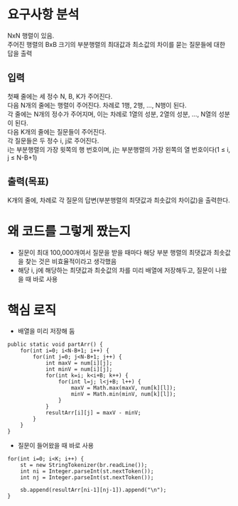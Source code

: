 # 요구사항 분석
NxN 행렬이 있음.\
주어진 행렬의 BxB 크기의 부분행렬의 최대값과 최소값의 차이를 묻는 질문들에 대한 답을 출력

## 입력
첫째 줄에는 세 정수 N, B, K가 주어진다. \
다음 N개의 줄에는 행렬이 주어진다. 차례로 1행, 2행, …, N행이 된다. \
각 줄에는 N개의 정수가 주어지며, 이는 차례로 1열의 성분, 2열의 성분, …, N열의 성분이 된다.\
다음 K개의 줄에는 질문들이 주어진다.\
각 질문들은 두 정수 i, j로 주어진다.\
i는 부분행렬의 가장 윗쪽의 행 번호이며, j는 부분행렬의 가장 왼쪽의 열 번호이다(1 ≤ i, j ≤ N-B+1)

## 출력(목표)
K개의 줄에, 차례로 각 질문의 답변(부분행렬의 최댓값과 최솟값의 차이값)을 출력한다.

# 왜 코드를 그렇게 짰는지
- 질문이 최대 100,000개여서 질문을 받을 때마다 해당 부분 행렬의 최댓값과 최솟값을 찾는 것은 비효율적이라고 생각했음
- 해당 i, j에 해당하는 최댓값과 최솟값의 차를 미리 배열에 저장해두고, 질문이 나왔을 때 바로 사용

# 핵심 로직
- 배열을 미리 저장해 둠
```declarative
public static void partArr() {
    for(int i=0; i<N-B+1; i++) {
        for(int j=0; j<N-B+1; j++) {
            int maxV = num[i][j];
            int minV = num[i][j];
            for(int k=i; k<i+B; k++) {
                for(int l=j; l<j+B; l++) {
                    maxV = Math.max(maxV, num[k][l]);
                    minV = Math.min(minV, num[k][l]);
                }
            }
            resultArr[i][j] = maxV - minV;
        }
    }
}
```

- 질문이 들어왔을 때 바로 사용
```declarative
for(int i=0; i<K; i++) {
    st = new StringTokenizer(br.readLine());
    int ni = Integer.parseInt(st.nextToken());
    int nj = Integer.parseInt(st.nextToken());

    sb.append(resultArr[ni-1][nj-1]).append("\n");
}
```
